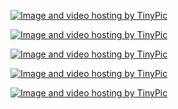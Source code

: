 
<a href="http://tinypic.com?ref=34eyn45" target="_blank"><img src="http://i59.tinypic.com/34eyn45.jpg" border="0" alt="Image and video hosting by TinyPic"></a>

<a href="http://tinypic.com?ref=atlklj" target="_blank"><img src="http://i57.tinypic.com/atlklj.jpg" border="0" alt="Image and video hosting by TinyPic"></a>

<a href="http://tinypic.com?ref=33z5ksg" target="_blank"><img src="http://i61.tinypic.com/33z5ksg.jpg" border="0" alt="Image and video hosting by TinyPic"></a>

<a href="http://tinypic.com?ref=2gxnsc1" target="_blank"><img src="http://i60.tinypic.com/2gxnsc1.jpg" border="0" alt="Image and video hosting by TinyPic"></a>

<a href="http://tinypic.com?ref=ev1e6w" target="_blank"><img src="http://i59.tinypic.com/ev1e6w.jpg" border="0" alt="Image and video hosting by TinyPic"></a>

